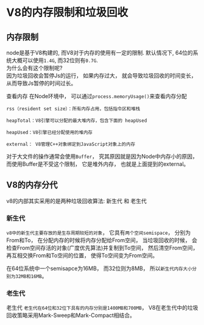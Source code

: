 # V8的内存限制和垃圾回收

## 内存限制
node是基于V8构建的, 而V8对于内存的使用有一定的限制. 默认情况下, 64位的系统大概可以使用`1.4G`, 而32位则有`0.7G`.  
为什么会有这个限制呢?  
因为垃圾回收会暂停Js的运行， 如果内存过大， 就会导致垃圾回收的时间变长， 从而导致Js暂停的时间过长。

查看内存
在Node环境中， 可以通过`process.memoryUsage()`来查看内存分配

    rss（resident set size）：所有内存占用，包括指令区和堆栈

    heapTotal：V8引擎可以分配的最大堆内存，包含下面的 heapUsed

    heapUsed：V8引擎已经分配使用的堆内存

    external： V8管理C++对象绑定到JavaScript对象上的内存

对于大文件的操作通常会使用`Buffer`， 究其原因就是因为Node中内存小的原因， 而使用Buffer是不受这个限制， 它是堆外内存， 也就是上面提到的external。

## V8的内存分代
v8的内部其实采用的是两种垃圾回收算法: 新生代 和 老生代

### 新生代
`v8中的新生代主要存放的是生存周期较短的对象`， 它具有`两个空间semispace`， 分别为From和To， 在分配内存的时候将内存分配给From空间， 当垃圾回收的时候， 会检查From空间存活的对象(广度优先算法)并复制到To空间， 然后清空From空间， 再互相交换From和To空间的位置， 使得To空间变为From空间。  

在64位系统中一个semisapce为16MB， 而32位则为8MB， 所以`新生代内存大小分别为32MB和16MB`。

### 老生代

老生代
`老生代在64位和32位下具有的内存分别是1400MB和700MB`， V8在老生代中的垃圾回收策略采用Mark-Sweep和Mark-Compact相结合。